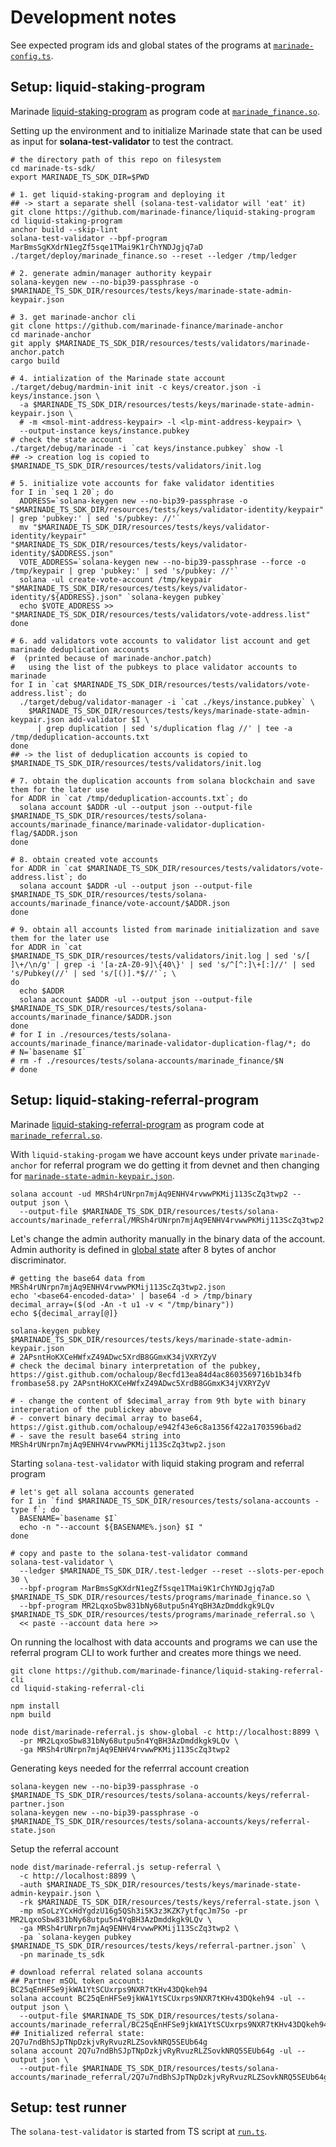# Development notes

See expected program ids and global states of the programs at
[`marinade-config.ts`](./src/config/marinade-config.ts).

## Setup: liquid-staking-program

Marinade [liquid-staking-program](https://github.com/marinade-finance/liquid-staking-program)
as program code at [`marinade_finance.so`](./resources/tests/programs/).

Setting up the environment and to initialize Marinade state that can be used as input for __solana-test-validator__ to test the contract.

```shell
# the directory path of this repo on filesystem
cd marinade-ts-sdk/
export MARINADE_TS_SDK_DIR=$PWD

# 1. get liquid-staking-program and deploying it
## -> start a separate shell (solana-test-validator will 'eat' it)
git clone https://github.com/marinade-finance/liquid-staking-program
cd liquid-staking-program
anchor build --skip-lint
solana-test-validator --bpf-program MarBmsSgKXdrN1egZf5sqe1TMai9K1rChYNDJgjq7aD ./target/deploy/marinade_finance.so --reset --ledger /tmp/ledger

# 2. generate admin/manager authority keypair
solana-keygen new --no-bip39-passphrase -o $MARINADE_TS_SDK_DIR/resources/tests/keys/marinade-state-admin-keypair.json

# 3. get marinade-anchor cli
git clone https://github.com/marinade-finance/marinade-anchor
cd marinade-anchor
git apply $MARINADE_TS_SDK_DIR/resources/tests/validators/marinade-anchor.patch
cargo build

# 4. intialization of the Marinade state account
./target/debug/mardmin-init init -c keys/creator.json -i keys/instance.json \
  -a $MARINADE_TS_SDK_DIR/resources/tests/keys/marinade-state-admin-keypair.json \
  # -m <msol-mint-address-keypair> -l <lp-mint-address-keypair> \
  --output-instance keys/instance.pubkey
# check the state account
./target/debug/marinade -i `cat keys/instance.pubkey` show -l
## -> creation log is copied to $MARINADE_TS_SDK_DIR/resources/tests/validators/init.log

# 5. initialize vote accounts for fake validator identities
for I in `seq 1 20`; do
  ADDRESS=`solana-keygen new --no-bip39-passphrase -o "$MARINADE_TS_SDK_DIR/resources/tests/keys/validator-identity/keypair" | grep 'pubkey:' | sed 's/pubkey: //'`
  mv "$MARINADE_TS_SDK_DIR/resources/tests/keys/validator-identity/keypair" "$MARINADE_TS_SDK_DIR/resources/tests/keys/validator-identity/$ADDRESS.json"
  VOTE_ADDRESS=`solana-keygen new --no-bip39-passphrase --force -o /tmp/keypair | grep 'pubkey:' | sed 's/pubkey: //'`
  solana -ul create-vote-account /tmp/keypair "$MARINADE_TS_SDK_DIR/resources/tests/keys/validator-identity/${ADDRESS}.json" `solana-keygen pubkey`
  echo $VOTE_ADDRESS >> "$MARINADE_TS_SDK_DIR/resources/tests/validators/vote-address.list"
done

# 6. add validators vote accounts to validator list account and get marinade deduplication accounts
#  (printed because of marinade-anchor.patch)
#   using the list of the pubkeys to place validator accounts to marinade
for I in `cat $MARINADE_TS_SDK_DIR/resources/tests/validators/vote-address.list`; do
  ./target/debug/validator-manager -i `cat ./keys/instance.pubkey` \
    $MARINADE_TS_SDK_DIR/resources/tests/keys/marinade-state-admin-keypair.json add-validator $I \
      | grep duplication | sed 's/duplication flag //' | tee -a /tmp/deduplication-accounts.txt
done
## -> the list of deduplication accounts is copied to $MARINADE_TS_SDK_DIR/resources/tests/validators/init.log

# 7. obtain the duplication accounts from solana blockchain and save them for the later use
for ADDR in `cat /tmp/deduplication-accounts.txt`; do
  solana account $ADDR -ul --output json --output-file $MARINADE_TS_SDK_DIR/resources/tests/solana-accounts/marinade_finance/marinade-validator-duplication-flag/$ADDR.json
done

# 8. obtain created vote accounts
for ADDR in `cat $MARINADE_TS_SDK_DIR/resources/tests/validators/vote-address.list`; do
  solana account $ADDR -ul --output json --output-file $MARINADE_TS_SDK_DIR/resources/tests/solana-accounts/marinade_finance/vote-account/$ADDR.json
done

# 9. obtain all accounts listed from marinade initialization and save them for the later use
for ADDR in `cat $MARINADE_TS_SDK_DIR/resources/tests/validators/init.log | sed 's/[ ]\+/\n/g' | grep -i '[a-zA-Z0-9]\{40\}' | sed 's/^[^:]\+[:]//' | sed 's/Pubkey(//' | sed 's/[()].*$//'`; \
do
  echo $ADDR
  solana account $ADDR -ul --output json --output-file $MARINADE_TS_SDK_DIR/resources/tests/solana-accounts/marinade_finance/$ADDR.json
done
# for I in ./resources/tests/solana-accounts/marinade_finance/marinade-validator-duplication-flag/*; do
# N=`basename $I`
# rm -f ./resources/tests/solana-accounts/marinade_finance/$N
# done
```


## Setup: liquid-staking-referral-program

Marinade [liquid-staking-referral-program](https://github.com/marinade-finance/liquid-staking-referral-program)
as program code at [`marinade_referral.so`](./resources/tests/programs/).

 With `liquid-staking-progam` we have account keys under private `marinade-anchor`
 for referral program we do getting it from devnet and then changing for
[`marinade-state-admin-keypair.json`](./resources/tests/keys/marinade-state-admin-keypair.json).

```shell
solana account -ud MRSh4rUNrpn7mjAq9ENHV4rvwwPKMij113ScZq3twp2 --output json \
  --output-file $MARINADE_TS_SDK_DIR/resources/tests/solana-accounts/marinade_referral/MRSh4rUNrpn7mjAq9ENHV4rvwwPKMij113ScZq3twp2.json
```

Let's change the admin authority manually in the binary data of the account.
Admin authority is defined in [global state](https://github.com/marinade-finance/liquid-staking-referral-program/blob/main/programs/marinade-referral/src/states.rs#L7)
after 8 bytes of anchor discriminator.

```shell
# getting the base64 data from MRSh4rUNrpn7mjAq9ENHV4rvwwPKMij113ScZq3twp2.json
echo '<base64-encoded-data>' | base64 -d > /tmp/binary
decimal_array=($(od -An -t u1 -v < "/tmp/binary"))
echo ${decimal_array[@]}

solana-keygen pubkey $MARINADE_TS_SDK_DIR/resources/tests/keys/marinade-state-admin-keypair.json
# 2APsntHoKXCeHWfxZ49ADwc5XrdB8GGmxK34jVXRYZyV
# check the decimal binary interpretation of the pubkey, https://gist.github.com/ochaloup/8ecfd13ea84d4ac8603569716b1b34fb
frombase58.py 2APsntHoKXCeHWfxZ49ADwc5XrdB8GGmxK34jVXRYZyV

# - change the content of $decimal_array from 9th byte with binary interperation of the publickey above
# - convert binary decimal array to base64, https://gist.github.com/ochaloup/e942f43e6c8a1356f422a1703596bad2
# - save the result base64 string into MRSh4rUNrpn7mjAq9ENHV4rvwwPKMij113ScZq3twp2.json
```

Starting `solana-test-validator` with liquid staking program and referral program

```shell
# let's get all solana accounts generated
for I in `find $MARINADE_TS_SDK_DIR/resources/tests/solana-accounts -type f`; do
  BASENAME=`basename $I`
  echo -n "--account ${BASENAME%.json} $I "
done

# copy and paste to the solana-test-validator command
solana-test-validator \
  --ledger $MARINADE_TS_SDK_DIR/.test-ledger --reset --slots-per-epoch 30 \
  --bpf-program MarBmsSgKXdrN1egZf5sqe1TMai9K1rChYNDJgjq7aD $MARINADE_TS_SDK_DIR/resources/tests/programs/marinade_finance.so \
  --bpf-program MR2LqxoSbw831bNy68utpu5n4YqBH3AzDmddkgk9LQv $MARINADE_TS_SDK_DIR/resources/tests/programs/marinade_referral.so \
  << paste --account data here >>
```

On running the localhost with data accounts and programs we can use the referral program CLI to work further
and creates more things we need.

```shell
git clone https://github.com/marinade-finance/liquid-staking-referral-cli
cd liquid-staking-referral-cli

npm install
npm build

node dist/marinade-referral.js show-global -c http://localhost:8899 \
  -pr MR2LqxoSbw831bNy68utpu5n4YqBH3AzDmddkgk9LQv \
  -ga MRSh4rUNrpn7mjAq9ENHV4rvwwPKMij113ScZq3twp2
```

Generating keys needed for the referrral account creation

```shell
solana-keygen new --no-bip39-passphrase -o $MARINADE_TS_SDK_DIR/resources/tests/solana-accounts/keys/referral-partner.json
solana-keygen new --no-bip39-passphrase -o $MARINADE_TS_SDK_DIR/resources/tests/solana-accounts/keys/referral-state.json
```

Setup the referral account

```shell
node dist/marinade-referral.js setup-referral \
  -c http://localhost:8899 \
  -auth $MARINADE_TS_SDK_DIR/resources/tests/keys/marinade-state-admin-keypair.json \
  -rk $MARINADE_TS_SDK_DIR/resources/tests/keys/referral-state.json \
  -mp mSoLzYCxHdYgdzU16g5QSh3i5K3z3KZK7ytfqcJm7So -pr MR2LqxoSbw831bNy68utpu5n4YqBH3AzDmddkgk9LQv \
  -ga MRSh4rUNrpn7mjAq9ENHV4rvwwPKMij113ScZq3twp2 \
  -pa `solana-keygen pubkey $MARINADE_TS_SDK_DIR/resources/tests/keys/referral-partner.json` \
  -pn marinade_ts_sdk

# download referral related solana accounts
## Partner mSOL token account: BC25qEnHFSe9jkWA1YtSCUxrps9NXR7tKHv43DQkeh94
solana account BC25qEnHFSe9jkWA1YtSCUxrps9NXR7tKHv43DQkeh94 -ul --output json \
  --output-file $MARINADE_TS_SDK_DIR/resources/tests/solana-accounts/marinade_referral/BC25qEnHFSe9jkWA1YtSCUxrps9NXR7tKHv43DQkeh94.json
## Initialized referral state: 2Q7u7ndBhSJpTNpDzkjvRyRvuzRLZSovkNRQ5SEUb64g
solana account 2Q7u7ndBhSJpTNpDzkjvRyRvuzRLZSovkNRQ5SEUb64g -ul --output json \
  --output-file $MARINADE_TS_SDK_DIR/resources/tests/solana-accounts/marinade_referral/2Q7u7ndBhSJpTNpDzkjvRyRvuzRLZSovkNRQ5SEUb64g.json
```

## Setup: test runner

The `solana-test-validator` is started from TS script at [`run.ts`](./test/runner/run.ts).
